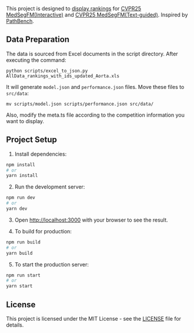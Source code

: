 This project is designed to [display rankings](https://tonyh2021.github.io/model-bench) for [CVPR25 MedSegFM(Interactive)](https://www.codabench.org/competitions/5263/) and [CVPR25 MedSegFM(Text-guided)](https://www.codabench.org/competitions/5651/). Inspired by [PathBench](https://github.com/birkhoffkiki/PathBench).

## Data Preparation

The data is sourced from Excel documents in the script directory. After executing the command:

```
python scripts/excel_to_json.py AllData_rankings_with_ids_updated_Aorta.xls
```

It will generate `model.json` and `performance.json` files.
Move these files to `src/data`:

```
mv scripts/model.json scripts/performance.json src/data/
```

Also, modify the meta.ts file according to the competition information you want to display.

## Project Setup

1. Install dependencies:

```bash
npm install
# or
yarn install
```

2. Run the development server:

```bash
npm run dev
# or
yarn dev
```

3. Open [http://localhost:3000](http://localhost:3000) with your browser to see the result.

4. To build for production:

```bash
npm run build
# or
yarn build
```

5. To start the production server:

```bash
npm run start
# or
yarn start
```

## License

This project is licensed under the MIT License - see the [LICENSE](LICENSE) file for details.
